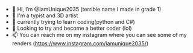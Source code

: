 - 👋 Hi, I’m @IamUnique2035 (terrible name I made in grade 1)
- 👀 I'm a typist and 3D artist
- 🌱 currently trying to learn coding(python and C#)
- 💞️ Looking to try and become a better coder (lol)
- 📫 You can reach me on my instagram where you can see some of my renders (https://www.instagram.com/iamunique2035/)

<!---
IamUnique2035/IamUnique2035 is a ✨ special ✨ repository because its `README.md` (this file) appears on your GitHub profile.
You can click the Preview link to take a look at your changes.
--->
